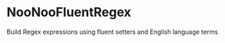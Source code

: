 NooNooFluentRegex
=================

Build Regex expressions using fluent setters and English language terms
